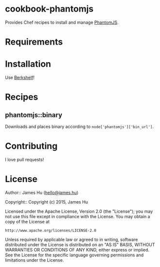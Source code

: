 cookbook-phantomjs
===========

Provides Chef recipes to install and manage [PhantomJS](http://phantomjs.org/).

Requirements
============

Installation
============

Use [Berkshelf](http://berkshelf.com/)!

Recipes
=======

## phantomjs::binary

Downloads and places binary according to `node['phantomjs']['bin_url']`.

Contributing
============

I love pull requests!

License
=======

Author:: James Hu (<hello@james.hu>)

Copyright:: Copyright (c) 2015, James Hu

Licensed under the Apache License, Version 2.0 (the "License");
you may not use this file except in compliance with the License.
You may obtain a copy of the License at

    http://www.apache.org/licenses/LICENSE-2.0

Unless required by applicable law or agreed to in writing, software
distributed under the License is distributed on an "AS IS" BASIS,
WITHOUT WARRANTIES OR CONDITIONS OF ANY KIND, either express or implied.
See the License for the specific language governing permissions and
limitations under the License.
